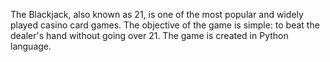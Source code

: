 The Blackjack, also known as 21, is one of the most popular and widely played casino card games. The objective of the game is simple: to beat the dealer's hand without going over 21. The game is created in Python language.
